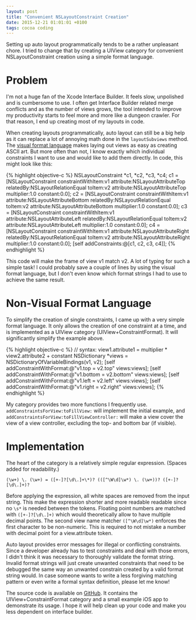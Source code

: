 ```yaml
---
layout: post
title: "Convenient NSLayoutConstraint Creation"
date: 2015-12-21 01:01:01 +0100
tags: cocoa coding
---
```


Setting up auto layout programmatically tends to be a rather unpleasant chore. I tried to change that by creating a UIView category for convenient NSLayoutConstraint creation using a simple format language.

# Problem

I'm not a huge fan of the Xcode Interface Builder. It feels slow, unpolished and is cumbersome to use. I often get Interface Builder related merge conflicts and as the number of views grows, the tool intended to improve my productivity starts to feel more and more like a dungeon crawler. For that reason, I end up creating most of my layouts in code. 

When creating layouts programmatically, auto layout can still be a big help as it can replace a lot of annoying math done in the `layoutSubviews` method. The [visual format language](https://developer.apple.com/library/ios/documentation/UserExperience/Conceptual/AutolayoutPG/VisualFormatLanguage.html) makes laying out views as easy as creating ASCII art. But more often than not, I know exactly which individual constraints I want to use and would like to add them directly. In code, this might look like this:

{% highlight objective-c %}
NSLayoutConstraint *c1, *c2, *c3, *c4;
c1 = [NSLayoutConstraint constraintWithItem:v1
                                  attribute:NSLayoutAttributeTop
                                  relatedBy:NSLayoutRelationEqual
                                     toItem:v2
                                  attribute:NSLayoutAttributeTop
                                 multiplier:1.0
                                   constant:0.0];
c2 = [NSLayoutConstraint constraintWithItem:v1
                                  attribute:NSLayoutAttributeBottom
                                  relatedBy:NSLayoutRelationEqual
                                     toItem:v2
                                  attribute:NSLayoutAttributeBottom
                                 multiplier:1.0
                                   constant:0.0];
c3 = [NSLayoutConstraint constraintWithItem:v1
                                  attribute:NSLayoutAttributeLeft
                                  relatedBy:NSLayoutRelationEqual
                                     toItem:v2
                                  attribute:NSLayoutAttributeLeft
                                 multiplier:1.0
                                   constant:0.0];
c4 = [NSLayoutConstraint constraintWithItem:v1
                                  attribute:NSLayoutAttributeRight
                                  relatedBy:NSLayoutRelationEqual
                                     toItem:v2
                                  attribute:NSLayoutAttributeRight
                                 multiplier:1.0
                                   constant:0.0];
[self addConstraints:@[c1, c2, c3, c4]];
{% endhighlight %}

This code will make the frame of view v1 match v2. A lot of typing for such a simple task! I could probably save a couple of lines by using the visual format language, but I don't even know which format strings I had to use to achieve the same result. 

# Non-Visual Format Language

To simplify the creation of single constraints, I came up with a very simple format language. It only allows the creation of one constraint at a time, and is implemented as a UIView category (UIView+ConstraintFormat). It will significantly simplify the example above. 

{% highlight objective-c %}
// syntax: view1.attribute1 = multiplier * view2.attribute2 + constant
NSDictionary *views = NSDictionaryOfVariableBindings(v1, v2);
[self addConstraintWithFormat:@"v1.top = v2.top" views:views];
[self addConstraintWithFormat:@"v1.bottom = v2.bottom" views:views];
[self addConstraintWithFormat:@"v1.left = v2.left" views:views];
[self addConstraintWithFormat:@"v1.right = v2.right" views:views];
{% endhighlight %}

My category provides two more functions I frequently use. `addConstraintsForView:toFillView:` will implement the initial example, and `addConstraintsForView:toFillViewController:` will make a view cover the view of a view controller, excluding the top- and bottom bar (if visible). 

# Implementation

The heart of the category is a relatively simple regular expression. (Spaces added for readability.)

	(\w+) \. (\w+) = ([+-]?[\d\.]+\*)? (([^\W\d]\w*) \. (\w+))? ([+-]?[\d\.]+)?

Before applying the expression, all white spaces are removed from the input string. This make the expression shorter and more readable readable since no `\s*` is needed between the tokens. Floating point numbers are matched with `([+-]?[\d\.]+)` which would theoretically allow to have multiple decimal points. The second view name matcher `([^\W\d]\w*)` enforces the first character to be non-numeric. This is required to not mistake a number with decimal point for a view.attribute token. 

Auto layout provides error messages for illegal or conflicting constraints. Since a developer already has to test constraints and deal with those errors, I didn't think it was necessary to thoroughly validate the format string. Invalid format strings will just create unwanted constraints that need to be debugged the same way an unwanted constrain created by a valid format string would. In case someone wants to write a less forgiving matching pattern or even write a formal syntax definition, please let me know!

The source code is available on [GitHub](https://github.com/stepmuel/ConstraintFormat). It contains the UIView+ConstraintFormat category and a small example iOS app to demonstrate its usage. I hope it will help clean up your code and make you less dependent on interface builder. 


